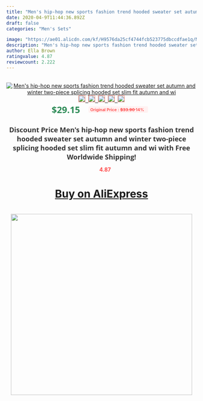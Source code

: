 ```yaml
---
title: "Men's hip-hop new sports fashion trend hooded sweater set autumn and winter two-piece splicing hooded set slim fit autumn and wi"
date: 2020-04-9T11:44:36.892Z
draft: false
categories: "Men's Sets"

image: "https://ae01.alicdn.com/kf/H9576da25cf4744fcb523775dbccdfae1q/Men-s-hip-hop-new-sports-fashion-trend-hooded-sweater-set-autumn-and-winter-two-piece.jpg"
description: "Men's hip-hop new sports fashion trend hooded sweater set autumn and winter two-piece splicing hooded set slim fit autumn and wi"
author: Ella Brown
ratingvalue: 4.87
reviewcount: 2.222
---
```

<br>
<div style="text-align: center;">
<a href="https://s.click.aliexpress.com/e/_AsweRx" target="_blank" rel="nofollow noopener noreferrer"><img alt="Men's hip-hop new sports fashion trend hooded sweater set autumn and winter two-piece splicing hooded set slim fit autumn and wi" class="magnifier-image" src="https://ae01.alicdn.com/kf/H9576da25cf4744fcb523775dbccdfae1q/Men-s-hip-hop-new-sports-fashion-trend-hooded-sweater-set-autumn-and-winter-two-piece.jpg_640x640.jpg">
<br>
<img style="border:1px solid salmon" src="https://ae01.alicdn.com/kf/H9576da25cf4744fcb523775dbccdfae1q/Men-s-hip-hop-new-sports-fashion-trend-hooded-sweater-set-autumn-and-winter-two-piece.jpg_120x120.jpg">&nbsp;&nbsp;<img style="border:1px solid salmon" src="https://ae01.alicdn.com/kf/H29587286de3e41fdbd0f89f8bcd5a02fS/Men-s-hip-hop-new-sports-fashion-trend-hooded-sweater-set-autumn-and-winter-two-piece.jpg_120x120.jpg">&nbsp;&nbsp;<img style="border:1px solid salmon" src="https://ae01.alicdn.com/kf/Hbdeb7af31ac24c14bc18ff1f8a0021d82/Men-s-hip-hop-new-sports-fashion-trend-hooded-sweater-set-autumn-and-winter-two-piece.jpg_120x120.jpg">&nbsp;&nbsp;<img style="border:1px solid salmon" src="https://ae01.alicdn.com/kf/Hff9fb96f6e6d4ef499270a6b0ff52b07G/Men-s-hip-hop-new-sports-fashion-trend-hooded-sweater-set-autumn-and-winter-two-piece.jpg_120x120.jpg">&nbsp;&nbsp;<img style="border:1px solid salmon" src="https://ae01.alicdn.com/kf/Heb2edcb0c49e4063a3aa3b377d6f13abP/Men-s-hip-hop-new-sports-fashion-trend-hooded-sweater-set-autumn-and-winter-two-piece.jpg_120x120.jpg"></a></div><br0>
<div style="text-align: center;"><span style="background-color: white; border: 0px; box-sizing: border-box; color: seagreen; display: inline-block; font-family: &quot;open sans&quot; , &quot;arial&quot; , &quot;helvetica&quot; , sans-serif , &quot;heiti&quot;; font-size: 24px; font-stretch: inherit; font-weight: 700; line-height: inherit; margin: 0px 10px 0px 0px; padding: 0px; vertical-align: middle;">$29.15 </span>
<span style="background: rgb(255 , 241 , 241); border-radius: 3px; border: 0px; box-sizing: border-box; color: #ff4747; display: inline-block; font-family: inherit; font-size: 12px; font-stretch: inherit; font-style: inherit; font-variant: inherit; font-weight: 600; line-height: inherit; margin: 0px; padding: 2px 5px; transform: scale(0.9); vertical-align: middle;">Original Price : <b style="text-decoration: line-through;">$33.90 </b> 14%&nbsp;&nbsp;</span></div>
<h1 style="color: #333333; display: inline-block; font-family: &quot;open sans&quot; , &quot;arial&quot; , &quot;helvetica&quot; , sans-serif , &quot;heiti&quot;; font-size: 18px; font-stretch: inherit; font-weight: 700; text-align: center;">Discount Price Men's hip-hop new sports fashion trend hooded sweater set autumn and winter two-piece splicing hooded set slim fit autumn and wi with Free Worldwide Shipping!</h1>
<div style="color: #ff4747; text-align: center;">
<img src="https://4.bp.blogspot.com/-M0ZcTcb-5uY/XleCXlxnR4I/AAAAAAAAAEc/OrjgMkXV1oMQFaCRZj5HQwOCBcu3w1FegCPcBGAYYCw/s1600/star.png" style="height: 15px;">&nbsp;<b>4.87</b></div>
<div class="button_cont" align="center"><a class="buynow_a" href="https://s.click.aliexpress.com/e/_AsweRx" target="_blank" rel="nofollow noopener noreferrer"><H1>Buy on AliExpress</H1></a></div><br>
<div class="separator" style="clear: both; text-align: center;">
<img src="https://lh3.googleusercontent.com/-pTy5HemUv9M/XlePHvY0dAI/AAAAAAAAAE4/0nX5iRUoIWY8eMW9Dpxeirr157OZliDIgCLcBGAsYHQ/s1600/badge.gif" width="480">
</div>
